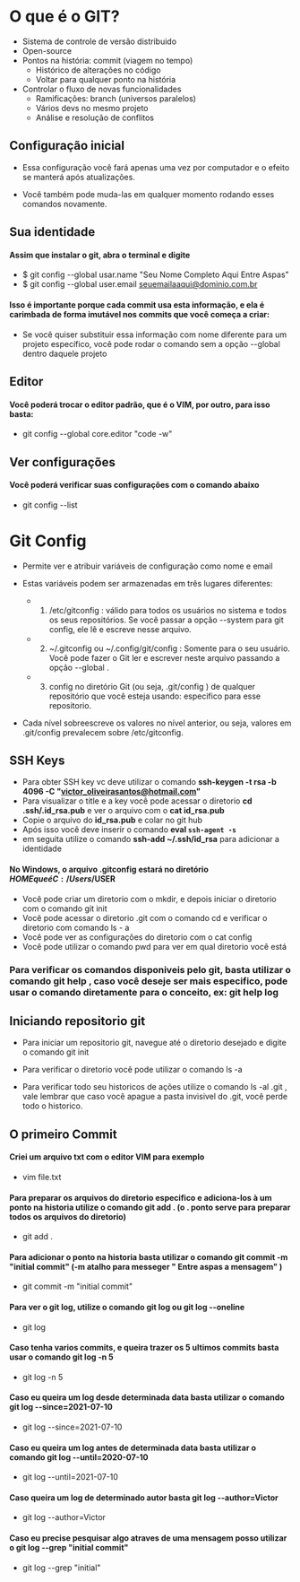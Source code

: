 # O que é o GIT?

* Sistema de controle de versão distribuido
* Open-source
* Pontos na história: commit (viagem no tempo)
    * Histórico de alterações no código
    * Voltar para qualquer ponto na história
* Controlar o fluxo de novas funcionalidades
    * Ramificações: branch (universos paralelos)
    * Vários devs no mesmo projeto
    * Análise e resolução de conflitos

## Configuração inicial

* Essa configuração você fará apenas uma vez por computador e o efeito se manterá após atualizações.

* Você também pode muda-las em qualquer momento rodando esses comandos novamente.

## Sua identidade

####  Assim que instalar o git, abra o terminal e digite

* $ git config --global usar.name "Seu Nome Completo Aqui Entre Aspas"
* $ git config --global user.email seuemailaaqui@dominio.com.br

#### Isso é importante porque cada commit usa esta informação, e ela é carimbada de forma imutável nos commits que você começa a criar:

* Se você quiser substituir essa informação com nome diferente para um projeto específico, você pode rodar o comando sem a opção --global dentro daquele projeto

## Editor

#### Você poderá trocar o editor padrão, que é o VIM, por outro, para isso basta:

* git config --global core.editor "code -w"

## Ver configurações

#### Você poderá verificar suas configurações com o comando abaixo

* git config --list

# Git Config

* Permite ver e atribuir variáveis de configuração como nome e email
* Estas variáveis podem ser armazenadas em três lugares diferentes:
    * 1. /etc/gitconfig : válido para todos os usuários no sistema e todos os seus repositórios. Se você passar a opção --system para git config, ele lê e escreve nesse arquivo.
    * 2. ~/.gitconfig ou ~/.config/git/config : Somente para o seu usuário. Você pode fazer o Git ler e escrever neste arquivo passando a opção --global .
    * 3. config no diretório Git (ou seja, .git/config ) de qualquer repositório que você esteja usando: especifico para esse repositorio.

* Cada nível sobreescreve os valores no nível anterior, ou seja, valores em .git/config prevalecem sobre /etc/gitconfig.

## SSH Keys

* Para obter SSH key vc deve utilizar o comando
**ssh-keygen -t rsa -b 4096 -C "victor_oliveirasantos@hotmail.com"**
* Para visualizar o title e a key você pode acessar o diretorio
**cd .ssh/.id_rsa.pub** e ver o arquivo com o **cat id_rsa.pub**
* Copie o arquivo do **id_rsa.pub** e colar no git hub
* Após isso você deve inserir o comando **eval `ssh-agent -s`** 
* em seguita utilize o comando **ssh-add ~/.ssh/id_rsa** para adicionar a identidade

#### No Windows, o arquivo .gitconfig estará no diretório $HOME que é C:/Users/$USER

* Você pode criar um diretorio com o mkdir, e depois iniciar o diretorio com o comando git init 
* Você pode acessar o diretorio .git com o comando cd e verificar o diretorio com comando ls - a
* Você pode ver as configurações do diretorio com o cat config
* Você pode utilizar o comando pwd para ver em qual diretorio você está

### Para verificar os comandos disponiveis pelo git, basta utilizar o comando git help , caso você deseje ser mais especifico, pode usar o comando diretamente para o conceito, ex: git help log

## Iniciando repositorio git

* Para iniciar um repositorio git, navegue até o diretorio desejado e digite o comando git init

* Para verificar o diretorio você pode utilizar o comando ls -a

* Para verificar todo seu historicos de ações utilize o comando ls -al .git , vale lembrar que caso você apague a pasta invisivel do .git, você perde todo o historico.

## O primeiro Commit

#### Criei um arquivo txt com o editor VIM para exemplo
* vim file.txt
#### Para preparar os arquivos do diretorio especifico e adiciona-los à um ponto na historia utilize o comando git add . (o . ponto serve para preparar todos os arquivos do diretorio)
* git add .
#### Para adicionar o ponto na historia basta utilizar o comando git commit -m "initial commit" (-m atalho para messeger " Entre aspas a mensagem" )
* git commit -m "initial commit"

#### Para ver o git log, utilize o comando git log ou git log --oneline
* git log
#### Caso tenha varios commits, e queira trazer os 5 ultimos commits basta usar o comando git log -n 5
* git log -n 5
#### Caso eu queira um log desde determinada data basta utilizar o comando git log --since=2021-07-10
* git log --since=2021-07-10
#### Caso eu queira um log antes de determinada data basta utilizar o comando git log --until=2020-07-10
* git log --until=2021-07-10
#### Caso queira um log de determinado autor basta git log --author=Victor
* git log --author=Victor
#### Caso eu precise pesquisar algo atraves de uma mensagem posso utilizar o git log --grep "initial commit"
* git log --grep "initial"

